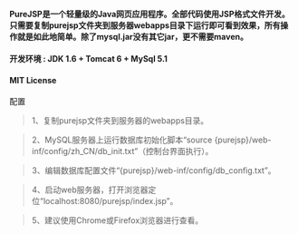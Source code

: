 #### PureJSP是一个轻量级的Java网页应用程序。全部代码使用JSP格式文件开发。只需要复制purejsp文件夹到服务器webapps目录下运行即可看到效果，所有操作就是如此地简单。除了mysql.jar没有其它jar，更不需要maven。
#### 开发环境 : JDK 1.6 + Tomcat 6 + MySql 5.1
#### MIT License


配置

> 1、复制purejsp文件夹到服务器的webapps目录。

> 2、MySQL服务器上运行数据库初始化脚本“source {purejsp}/web-inf/config/zh_CN/db_init.txt”（控制台界面执行）。

> 3、编辑数据库配置文件“{purejsp}/web-inf/config/db_config.txt”。

> 4、启动web服务器，打开浏览器定位“localhost:8080/purejsp/index.jsp”。

> 5、建议使用Chrome或Firefox浏览器进行查看。
